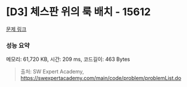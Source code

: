 # [D3] 체스판 위의 룩 배치 - 15612 

[문제 링크](https://swexpertacademy.com/main/code/problem/problemDetail.do?contestProbId=AYOBfxwaAXsDFATW) 

### 성능 요약

메모리: 61,720 KB, 시간: 209 ms, 코드길이: 463 Bytes



> 출처: SW Expert Academy, https://swexpertacademy.com/main/code/problem/problemList.do
